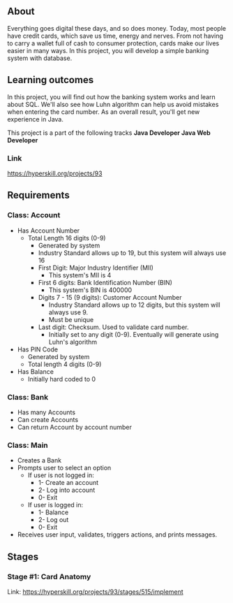 ## About
Everything goes digital these days, and so does money. Today, most people have credit cards, which save us time, energy and nerves. From not having to carry a wallet full of cash to consumer protection, cards make our lives easier in many ways. In this project, you will develop a simple banking system with database.

## Learning outcomes
In this project, you will find out how the banking system works and learn about SQL. We'll also see how Luhn algorithm can help us avoid mistakes when entering the card number. As an overall result, you'll get new experience in Java.
   
This project is a part of the following tracks
**Java Developer Java Web Developer**

### Link
https://hyperskill.org/projects/93

## Requirements

### Class: Account
* Has Account Number
    * Total Length 16 digits (0-9)
        * Generated by system
        * Industry Standard allows up to 19, but this system will always use 16
        * First Digit: Major Industry Identifier (MII)
            * This system's MII is 4
        * First 6 digits: Bank Identification Number (BIN)
            * This system's BIN is 400000
        * Digits 7 - 15 (9 digits): Customer Account Number
            * Industry Standard allows up to 12 digits, but this system will always use 9.
            * Must be unique
        * Last digit: Checksum. Used to validate card number.
            * Initially set to any digit (0-9). Eventually will generate using Luhn's algorithm
* Has PIN Code
    * Generated by system
    * Total length 4 digits (0-9)
* Has Balance
    * Initially hard coded to 0

### Class: Bank
* Has many Accounts
* Can create Accounts
* Can return Account by account number
    
### Class: Main
* Creates a Bank
* Prompts user to select an option
    * If user is not logged in:
        * 1- Create an account
        * 2- Log into account
        * 0- Exit
    * If user is logged in:
        * 1- Balance
        * 2- Log out
        * 0- Exit
* Receives user input, validates, triggers actions, and prints messages.

## Stages

### Stage #1: Card Anatomy
Link: https://hyperskill.org/projects/93/stages/515/implement
